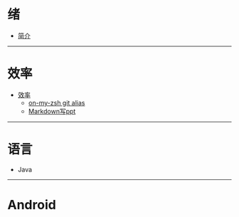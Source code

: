 # 绪
* [简介](README.md)

--------

# 效率

* [效率](效率/README.md)
   * [on-my-zsh git alias](效率/git-alias.md)
   * [Markdown写ppt](效率/markdown_write_ppt.md)
--------

# 语言

* Java

------

# Android

